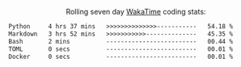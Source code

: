 <p align="center">Rolling seven day <a href="https://wakatime.com/@syrkis"/>WakaTime</a> coding stats:</p>
<!--START_SECTION:waka-->

```txt
Python     4 hrs 37 mins   >>>>>>>>>>>>>>-----------   54.18 %
Markdown   3 hrs 52 mins   >>>>>>>>>>>--------------   45.35 %
Bash       2 mins          -------------------------   00.44 %
TOML       0 secs          -------------------------   00.01 %
Docker     0 secs          -------------------------   00.01 %
```

<!--END_SECTION:waka-->
